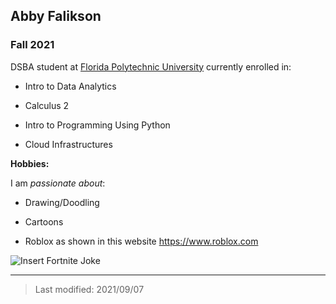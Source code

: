 ## Abby Falikson

### Fall 2021

DSBA student at [Florida Polytechnic University](https://www.floridapoly.edu) currently enrolled in: 

- Intro to Data Analytics 

- Calculus 2

- Intro to Programming Using Python 

- Cloud Infrastructures

**Hobbies:**

I am _passionate about_: 

- Drawing/Doodling

- Cartoons

- Roblox as shown in this website <https://www.roblox.com>

![Insert Fortnite Joke](https://c.tenor.com/7moFdeJ9MhUAAAAM/roblox-dancing.gif)

***

> Last modified: 2021/09/07
